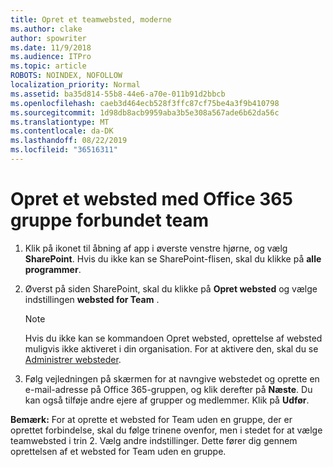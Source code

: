 ```yaml
---
title: Opret et teamwebsted, moderne
ms.author: clake
author: spowriter
ms.date: 11/9/2018
ms.audience: ITPro
ms.topic: article
ROBOTS: NOINDEX, NOFOLLOW
localization_priority: Normal
ms.assetid: ba35d814-55b8-44e6-a70e-011b91d2bbcb
ms.openlocfilehash: caeb3d464ecb528f3ffc87cf75be4a3f9b410798
ms.sourcegitcommit: 1d98db8acb9959aba3b5e308a567ade6b62da56c
ms.translationtype: MT
ms.contentlocale: da-DK
ms.lasthandoff: 08/22/2019
ms.locfileid: "36516311"
---
```

# <a name="create-an-office-365-group-connected-team-site"></a>Opret et websted med Office 365 gruppe forbundet team

1. Klik på ikonet til åbning af app i øverste venstre hjørne, og vælg **SharePoint**. Hvis du ikke kan se SharePoint-flisen, skal du klikke på **alle programmer**.
    
2. Øverst på siden SharePoint, skal du klikke på **Opret websted** og vælge indstillingen **websted for Team** . 
    
    > [!NOTE]
    > Hvis du ikke kan se kommandoen Opret websted, oprettelse af websted muligvis ikke aktiveret i din organisation. For at aktivere den, skal du se [Administrer websteder](https://go.microsoft.com/fwlink/?linkid=2009644). 
  
3. Følg vejledningen på skærmen for at navngive webstedet og oprette en e-mail-adresse på Office 365-gruppen, og klik derefter på **Næste**. Du kan også tilføje andre ejere af grupper og medlemmer. Klik på **Udfør**.
  
 **Bemærk:** For at oprette et websted for Team uden en gruppe, der er oprettet forbindelse, skal du følge trinene ovenfor, men i stedet for at vælge teamwebsted i trin 2. Vælg andre indstillinger. Dette fører dig gennem oprettelsen af et websted for Team uden en gruppe. 
    

